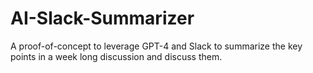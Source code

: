 # AI-Slack-Summarizer
A proof-of-concept to leverage GPT-4 and Slack to summarize the key points in a week long discussion and discuss them.
